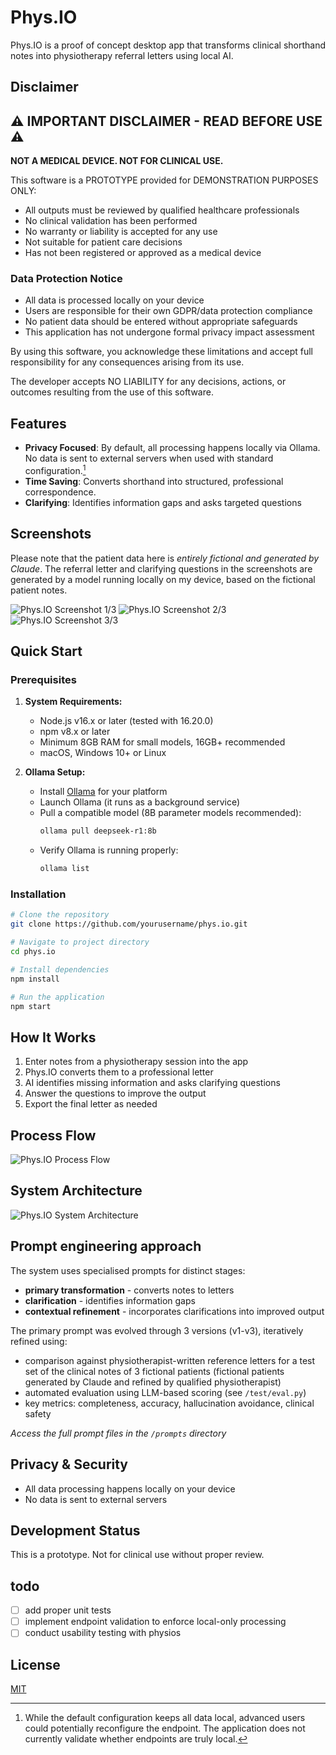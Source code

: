 # Phys.IO

Phys.IO is a proof of concept desktop app that transforms clinical shorthand notes into physiotherapy referral letters using local AI.

## Disclaimer

## ⚠️ IMPORTANT DISCLAIMER - READ BEFORE USE ⚠️

**NOT A MEDICAL DEVICE. NOT FOR CLINICAL USE.**

This software is a PROTOTYPE provided for DEMONSTRATION PURPOSES ONLY:

- All outputs must be reviewed by qualified healthcare professionals
- No clinical validation has been performed
- No warranty or liability is accepted for any use
- Not suitable for patient care decisions
- Has not been registered or approved as a medical device

### Data Protection Notice
- All data is processed locally on your device
- Users are responsible for their own GDPR/data protection compliance
- No patient data should be entered without appropriate safeguards
- This application has not undergone formal privacy impact assessment

By using this software, you acknowledge these limitations and accept full responsibility for any consequences arising from its use.

The developer accepts NO LIABILITY for any decisions, actions, or outcomes resulting from the use of this software.

## Features

- **Privacy Focused**: By default, all processing happens locally via Ollama. No data is sent to external servers when used with standard configuration.[^1]
- **Time Saving**: Converts shorthand into structured, professional correspondence.
- **Clarifying**: Identifies information gaps and asks targeted questions

[^1]: While the default configuration keeps all data local, advanced users could potentially reconfigure the endpoint. The application does not currently validate whether endpoints are truly local.

## Screenshots

Please note that the patient data here is *entirely fictional and generated by Claude*. The referral letter and clarifying questions in the screenshots are generated by a model running locally on my device, based on the fictional patient notes. 


![Phys.IO Screenshot 1/3](./docs/sc1.png)
![Phys.IO Screenshot 2/3](./docs/sc2.png)
![Phys.IO Screenshot 3/3](./docs/sc3.png)

## Quick Start

### Prerequisites

1. **System Requirements:**
   - Node.js v16.x or later (tested with 16.20.0)
   - npm v8.x or later
   - Minimum 8GB RAM for small models, 16GB+ recommended
   - macOS, Windows 10+ or Linux

2. **Ollama Setup:**
   - Install [Ollama](https://ollama.ai/download) for your platform
   - Launch Ollama (it runs as a background service)
   - Pull a compatible model (8B parameter models recommended):
     ```bash
     ollama pull deepseek-r1:8b
     ```
   - Verify Ollama is running properly:
     ```bash
     ollama list
     ```

### Installation

```bash
# Clone the repository
git clone https://github.com/yourusername/phys.io.git

# Navigate to project directory
cd phys.io

# Install dependencies
npm install

# Run the application
npm start
```

## How It Works

1. Enter notes from a physiotherapy session into the app
2. Phys.IO converts them to a professional letter
3. AI identifies missing information and asks clarifying questions
4. Answer the questions to improve the output
5. Export the final letter as needed

## Process Flow

![Phys.IO Process Flow](./docs/process-flow.png)

## System Architecture

![Phys.IO System Architecture](./docs/system-architecture.png)

## Prompt engineering approach


The system uses specialised prompts for distinct stages:
- **primary transformation** - converts notes to letters
- **clarification** - identifies information gaps
- **contextual refinement** - incorporates clarifications into improved output

The primary prompt was evolved through 3 versions (v1-v3), iteratively refined using:
- comparison against physiotherapist-written reference letters for a test set of the clinical notes of 3 fictional patients (fictional patients generated by Claude and refined by qualified physiotherapist)
- automated evaluation using LLM-based scoring (see `/test/eval.py`)
- key metrics: completeness, accuracy, hallucination avoidance, clinical safety

*Access the full prompt files in the `/prompts` directory*

## Privacy & Security

- All data processing happens locally on your device
- No data is sent to external servers

## Development Status

This is a prototype. Not for clinical use without proper review.

## todo

- [ ] add proper unit tests
- [ ] implement endpoint validation to enforce local-only processing
- [ ] conduct usability testing with physios

## License

[MIT](./LICENSE)